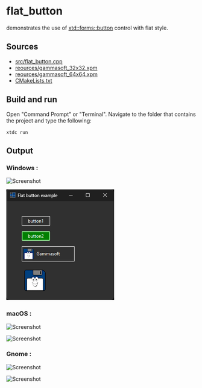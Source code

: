 # flat_button

demonstrates the use of [xtd::forms::button](https://gammasoft71.github.io/xtd/reference_guides/latest/classxtd_1_1forms_1_1button.html) control with flat style.

## Sources

* [src/flat_button.cpp](src/flat_button.cpp)
* [reources/gammasoft_32x32.xpm](reources/gammasoft_32x32.xpm)
* [reources/gammasoft_64x64.xpm](reources/gammasoft_64x64.xpm)
* [CMakeLists.txt](CMakeLists.txt)

## Build and run

Open "Command Prompt" or "Terminal". Navigate to the folder that contains the project and type the following:

```shell
xtdc run
```

## Output

### Windows :

![Screenshot](../../../../docs/pictures/examples/flat_button_w.png)

![Screenshot](../../../../docs/pictures/examples/flat_button_wd.png)

### macOS :

![Screenshot](../../../../docs/pictures/examples/flat_button_m.png)

![Screenshot](../../../../docs/pictures/examples/flat_button_md.png)

### Gnome :

![Screenshot](../../../../docs/pictures/examples/flat_button_g.png)

![Screenshot](../../../../docs/pictures/examples/flat_button_gd.png)
